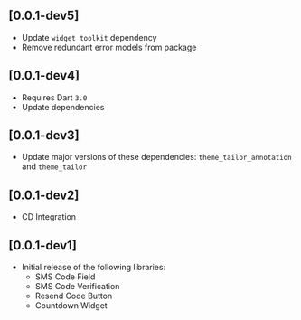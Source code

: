 ## [0.0.1-dev5]
* Update `widget_toolkit` dependency
* Remove redundant error models from package

## [0.0.1-dev4]
* Requires Dart `3.0`
* Update dependencies

## [0.0.1-dev3]
* Update major versions of these dependencies: `theme_tailor_annotation` and `theme_tailor`

## [0.0.1-dev2]
* CD Integration

## [0.0.1-dev1]
* Initial release of the following libraries:
  * SMS Code Field
  * SMS Code Verification
  * Resend Code Button
  * Countdown Widget
